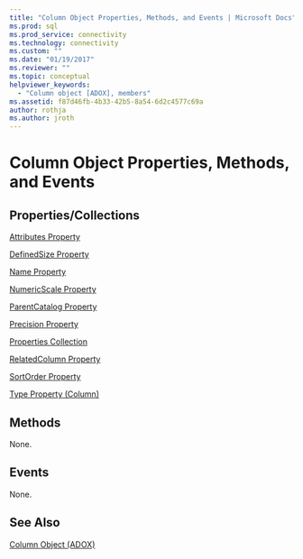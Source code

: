 ```yaml
---
title: "Column Object Properties, Methods, and Events | Microsoft Docs"
ms.prod: sql
ms.prod_service: connectivity
ms.technology: connectivity
ms.custom: ""
ms.date: "01/19/2017"
ms.reviewer: ""
ms.topic: conceptual
helpviewer_keywords: 
  - "Column object [ADOX], members"
ms.assetid: f87d46fb-4b33-42b5-8a54-6d2c4577c69a
author: rothja
ms.author: jroth
---
```

# Column Object Properties, Methods, and Events
## Properties/Collections  
 [Attributes Property](../../../ado/reference/adox-api/attributes-property-adox.md)  
  
 [DefinedSize Property](../../../ado/reference/adox-api/definedsize-property-adox.md)  
  
 [Name Property](../../../ado/reference/adox-api/name-property-adox.md)  
  
 [NumericScale Property](../../../ado/reference/adox-api/numericscale-property-adox.md)  
  
 [ParentCatalog Property](../../../ado/reference/adox-api/parentcatalog-property-adox.md)  
  
 [Precision Property](../../../ado/reference/adox-api/precision-property-adox.md)  
  
 [Properties Collection](../../../ado/reference/ado-api/properties-collection-ado.md)  
  
 [RelatedColumn Property](../../../ado/reference/adox-api/relatedcolumn-property-adox.md)  
  
 [SortOrder Property](../../../ado/reference/adox-api/sortorder-property-adox.md)  
  
 [Type Property (Column)](../../../ado/reference/adox-api/type-property-column-adox.md)  
  
## Methods  
 None.  
  
## Events  
 None.  
  
## See Also  
 [Column Object (ADOX)](../../../ado/reference/adox-api/column-object-adox.md)
